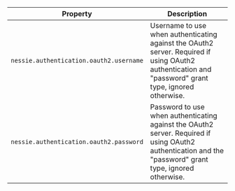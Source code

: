 | Property | Description |
|----------|-------------|
| `nessie.authentication.oauth2.username` | Username to use when authenticating against the OAuth2 server. Required if using OAuth2  authentication and "password" grant type, ignored otherwise.  |
| `nessie.authentication.oauth2.password` | Password to use when authenticating against the OAuth2 server. Required if using OAuth2  authentication and the "password" grant type, ignored otherwise.  |
